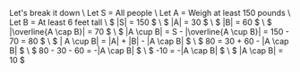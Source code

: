 Let's break it down \\
Let S = All people \\
Let A = Weigh at least 150 pounds \\
Let B = At least 6 feet tall \\
$ |S| = 150 $ \\
$ |A| = 30 $ \\
$ |B| = 60 $ \\
$ |\overline{A \cap B}| = 70 $ \\
$ |A \cup B| = S - |\overline{A \cup B}| = 150 - 70 = 80 $ \\
$ | A \cup B| = |A| + |B| - |A \cap B| $ \\
$ 80 = 30 + 60 - |A \cap B| $ \\
$ 80 - 30 - 60 = -|A \cap B| $ \\
$ -10 = -|A \cap B| $ \\
$ |A \cap B| = 10 $
